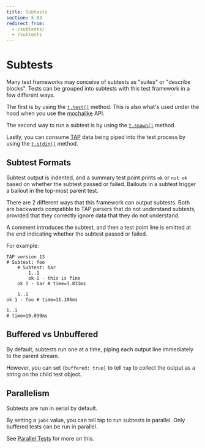 ```yaml
---
title: Subtests
section: 5.03
redirect_from:
  - /subtests/
  - /subtests
---
```


# Subtests

Many test frameworks may conceive of subtests as "suites" or "describe
blocks".  Tests can be grouped into subtests with this test framework
in a few different ways.

The first is by using the
[`t.test()`](/api/#ttestname-options-function) method.  This is also
what's used under the hood when you use the [mochalike](/docs/api/mochalike/)
API.

The second way to run a subtest is by using the
[`t.spawn()`](/advanced/#tspawncommand-arguments-options-name-extra)
method.

Lastly, you can consume [TAP](http://testanything.org/) data being
piped into the test process by using the
[`t.stdin()`](/advanced/#tstdin) method.

## Subtest Formats

Subtest output is indented, and a summary test point prints `ok` or
`not ok` based on whether the subtest passed or failed.  Bailouts in a
subtest trigger a bailout in the top-most parent test.

There are 2 different ways that this framework can output subtests.
Both are backwards compatible to TAP parsers that do not understand
subtests, provided that they correctly ignore data that they do not
understand.

A comment introduces the subtest, and then a test point line is
emitted at the end indicating whether the subtest passed or failed.

For example:

```tap
TAP version 13
# Subtest: foo
    # Subtest: bar
        1..1
        ok 1 - this is fine
    ok 1 - bar # time=1.831ms

    1..1
ok 1 - foo # time=11.106ms

1..1
# time=19.039ms
```

## Buffered vs Unbuffered

By default, subtests run one at a time, piping each output line
immediately to the parent stream.

However, you can set `{buffered: true}` to tell `tap` to collect the
output as a string on the child test object.  

## Parallelism

Subtests are run in serial by default.

By setting a `jobs` value, you can tell tap to run subtests in
parallel.  Only buffered tests can be run in parallel.

See [Parallel Tests](/docs/api/parallel-tests/) for more on this.
